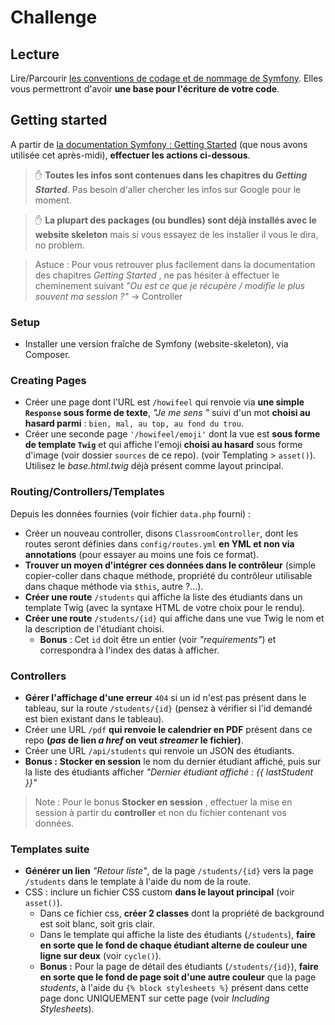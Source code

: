 # Challenge

## Lecture
Lire/Parcourir [les conventions de codage et de nommage de Symfony](https://symfony.com/doc/current/contributing/code/standards.html). Elles vous permettront d'avoir **une base pour l'écriture de votre code**.

## Getting started

A partir de [la documentation Symfony : Getting Started](https://symfony.com/doc/current/index.html) (que nous avons utilisée cet après-midi), **effectuer les actions ci-dessous**.

> :hand: **Toutes les infos sont contenues dans les chapitres du _Getting Started_**. Pas besoin d'aller chercher les infos sur Google pour le moment.

> :hand: **La plupart des packages (ou bundles) sont déjà installés avec le website skeleton** mais si vous essayez de les installer il vous le dira, no problem.

> Astuce : Pour vous retrouver plus facilement dans la documentation des chapitres _Getting Started_ , ne pas hésiter à effectuer le cheminement suivant _"Ou est ce que je récupère / modifie le plus souvent ma session ?"_ -> Controller

### Setup

- Installer une version fraîche de Symfony (website-skeleton), via Composer.

### Creating Pages

- Créer une page dont l'URL est `/howifeel` qui renvoie via **une simple `Response` sous forme de texte**, _"Je me sens "_ suivi d'un mot **choisi au hasard parmi** : `bien, mal, au top, au fond du trou`.
- Créer une seconde page `'/howifeel/emoji'` dont la vue est **sous forme de template `Twig`** et qui affiche l'emoji **choisi au hasard** sous forme d'image (voir dossier `sources` de ce repo). (voir Templating > `asset()`). Utilisez le _base.html.twig_ déjà présent comme layout principal.

### Routing/Controllers/Templates

Depuis les données fournies (voir fichier `data.php` fourni) :

- Créer un nouveau controller, disons `ClassroomController`, dont les routes seront définies dans `config/routes.yml` **en YML et non via annotations** (pour essayer au moins une fois ce format).
- **Trouver un moyen d'intégrer ces données dans le contrôleur** (simple copier-coller dans chaque méthode, propriété du contrôleur utilisable dans chaque méthode via `$this`, autre ?...).
- **Créer une route** `/students` qui affiche la liste des étudiants dans un template Twig (avec la syntaxe HTML de votre choix pour le rendu).
- **Créer une route** `/students/{id}` qui affiche dans une vue Twig le nom et la description de l'étudiant choisi.
  - **Bonus** : Cet `id` doit être un entier (voir _"requirements"_) et correspondra à l'index des datas à afficher.

### Controllers

- **Gérer l'affichage d'une erreur** `404` si un id n'est pas présent dans le tableau, sur la route `/students/{id}` (pensez à vérifier si l'id demandé est bien existant dans le tableau).
- Créer une URL `/pdf` **qui renvoie le calendrier en PDF** présent dans ce repo **(_pas_ de lien _a href_ on veut _streamer_ le fichier)**.
- Créer une URL `/api/students` qui renvoie un JSON des étudiants.
- **Bonus :** **Stocker en session** le nom du dernier étudiant affiché, puis sur la liste des étudiants afficher _"Dernier étudiant affiché : {{ lastStudent }}"_

> Note : Pour le bonus **Stocker en session** , effectuer la mise en session à partir du **controller** et non du fichier contenant vos données.

### Templates suite

- **Générer un lien** _"Retour liste"_, de la page `/students/{id}` vers la page `/students` dans le template à l'aide du nom de la route.
- CSS : inclure un fichier CSS custom **dans le layout principal** (voir `asset()`).
  - Dans ce fichier css, **créer 2 classes** dont la propriété de background est soit blanc, soit gris clair.
  - Dans le template qui affiche la liste des étudiants (`/students`), **faire en sorte que le fond de chaque étudiant alterne de couleur une ligne sur deux** (voir `cycle()`).
  - **Bonus :** Pour la page de détail des étudiants (`/students/{id}`), **faire en sorte que le fond de page soit d'une autre couleur** que la page _students_, à l'aide du `{% block stylesheets %}` présent dans cette page donc UNIQUEMENT sur cette page (voir _Including Stylesheets_).
